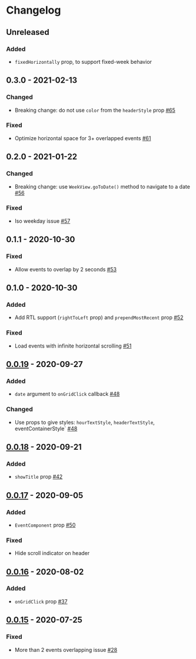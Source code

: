 # Changelog

## Unreleased
### Added
* `fixedHorizontally` prop, to support fixed-week behavior



## 0.3.0 - 2021-02-13
### Changed
* Breaking change: do not use `color` from the `headerStyle` prop [#65](https://github.com/hoangnm/react-native-week-view/pull/65)

### Fixed
* Optimize horizontal space for 3+ overlapped events [#61](https://github.com/hoangnm/react-native-week-view/pull/61)



## 0.2.0 - 2021-01-22
### Changed
* Breaking change: use `WeekView.goToDate()` method to navigate to a date [#56](https://github.com/hoangnm/react-native-week-view/pull/56)

### Fixed
* Iso weekday issue [#57](https://github.com/hoangnm/react-native-week-view/pull/57)




## 0.1.1 - 2020-10-30
### Fixed
* Allow events to overlap by 2 seconds [#53](https://github.com/hoangnm/react-native-week-view/pull/53)




## 0.1.0 - 2020-10-30
### Added
* Add RTL support (`rightToLeft` prop) and `prependMostRecent` prop [#52](https://github.com/hoangnm/react-native-week-view/pull/52)

### Fixed
* Load events with infinite horizontal scrolling [#51](https://github.com/hoangnm/react-native-week-view/pull/51)




## [0.0.19] - 2020-09-27
### Added
* `date` argument to `onGridClick` callback [#48](https://github.com/hoangnm/react-native-week-view/pull/48)

### Changed
* Use props to give styles: `hourTextStyle`, `headerTextStyle`, eventContainerStyle` [#48](https://github.com/hoangnm/react-native-week-view/pull/48)



## [0.0.18] - 2020-09-21
### Added
* `showTitle` prop [#42](https://github.com/hoangnm/react-native-week-view/pull/42)



## [0.0.17] - 2020-09-05
### Added
* `EventComponent` prop [#50](https://github.com/hoangnm/react-native-week-view/pull/50)

### Fixed
* Hide scroll indicator on header



## [0.0.16] - 2020-08-02
### Added
* `onGridClick` prop [#37](https://github.com/hoangnm/react-native-week-view/pull/37)


## [0.0.15] - 2020-07-25
### Fixed
* More than 2 events overlapping issue [#28](https://github.com/hoangnm/react-native-week-view/pull/28)



[0.0.19]: https://github.com/hoangnm/react-native-week-view/releases/tag/v0.0.19
[0.0.18]: https://github.com/hoangnm/react-native-week-view/releases/tag/v0.0.18
[0.0.17]: https://github.com/hoangnm/react-native-week-view/releases/tag/v0.0.17
[0.0.16]: https://github.com/hoangnm/react-native-week-view/releases/tag/v0.0.16
[0.0.15]: https://github.com/hoangnm/react-native-week-view/releases/tag/v0.0.15

